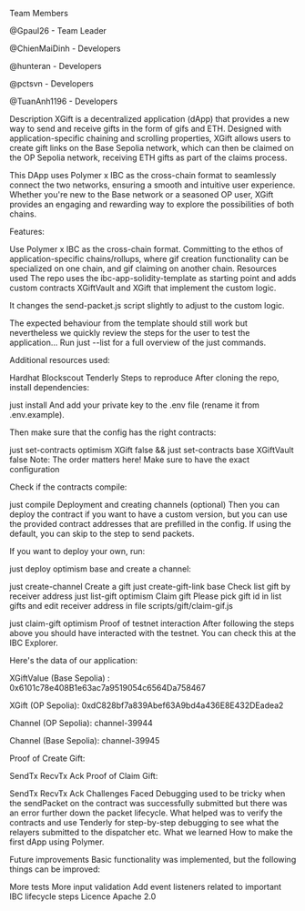 Team Members

@Gpaul26 - Team Leader 

@ChienMaiDinh - Developers

@hunteran - Developers

@pctsvn - Developers

@TuanAnh1196 - Developers

Description
XGift is a decentralized application (dApp) that provides a new way to send and receive gifts in the form of gifs and ETH. Designed with application-specific chaining and scrolling properties, XGift allows users to create gift links on the Base Sepolia network, which can then be claimed on the OP Sepolia network, receiving ETH gifts as part of the claims process.

This DApp uses Polymer x IBC as the cross-chain format to seamlessly connect the two networks, ensuring a smooth and intuitive user experience. Whether you're new to the Base network or a seasoned OP user, XGift provides an engaging and rewarding way to explore the possibilities of both chains.

Features:

Use Polymer x IBC as the cross-chain format.
Committing to the ethos of application-specific chains/rollups, where gif creation functionality can be specialized on one chain, and gif claiming on another chain.
Resources used
The repo uses the ibc-app-solidity-template as starting point and adds custom contracts XGiftVault and XGift that implement the custom logic.

It changes the send-packet.js script slightly to adjust to the custom logic.

The expected behaviour from the template should still work but nevertheless we quickly review the steps for the user to test the application... Run just --list for a full overview of the just commands.

Additional resources used:

Hardhat
Blockscout
Tenderly
Steps to reproduce
After cloning the repo, install dependencies:

just install
And add your private key to the .env file (rename it from .env.example).

Then make sure that the config has the right contracts:

just set-contracts optimism XGift false && just set-contracts base XGiftVault false
Note: The order matters here! Make sure to have the exact configuration

Check if the contracts compile:

just compile
Deployment and creating channels (optional)
Then you can deploy the contract if you want to have a custom version, but you can use the provided contract addresses that are prefilled in the config. If using the default, you can skip to the step to send packets.

If you want to deploy your own, run:

just deploy optimism base
and create a channel:

just create-channel
Create a gift
just create-gift-link base
Check list gift by receiver address
just list-gift optimism
Claim gift
Please pick gift id in list gifts and edit receiver address in file scripts/gift/claim-gif.js

just claim-gift optimism
Proof of testnet interaction
After following the steps above you should have interacted with the testnet. You can check this at the IBC Explorer.

Here's the data of our application:

XGiftValue (Base Sepolia) : 0x6101c78e408B1e63ac7a9519054c6564Da758467

XGift (OP Sepolia): 0xdC828bf7a839Abef63A9bd4a436E8E432DEadea2

Channel (OP Sepolia): channel-39944

Channel (Base Sepolia): channel-39945

Proof of Create Gift:

SendTx
RecvTx
Ack
Proof of Claim Gift:

SendTx
RecvTx
Ack
Challenges Faced
Debugging used to be tricky when the sendPacket on the contract was successfully submitted but there was an error further down the packet lifecycle. What helped was to verify the contracts and use Tenderly for step-by-step debugging to see what the relayers submitted to the dispatcher etc.
What we learned
How to make the first dApp using Polymer.

Future improvements
Basic functionality was implemented, but the following things can be improved:

More tests
More input validation
Add event listeners related to important IBC lifecycle steps
Licence
Apache 2.0
